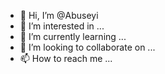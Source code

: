 - 👋 Hi, I’m @Abuseyi
- 👀 I’m interested in ...
- 🌱 I’m currently learning ...
- 💞️ I’m looking to collaborate on ...
- 📫 How to reach me ...

<!---
Abuseyi/Abuseyi is a ✨ special ✨ repository because its `README.md` (this file) appears on your GitHub profile.
You can click the Preview link to take a look at your changes.
--->
